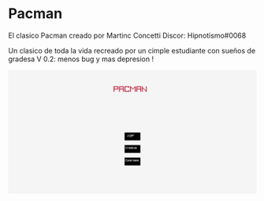 # Pacman
El clasico Pacman creado por Martinc Concetti
 Discor: Hipnotismo#0068
 
 Un clasico de toda la vida recreado por un cimple estudiante con sueños de gradesa 
 V 0.2: menos bug y mas depresion !
 
 ![alt text](https://github.com/hipnotismo/Pacman/blob/master/pacman/res/assets/images/EvR75bi.png)
